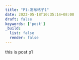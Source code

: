 ```yaml
---
title: "P1-发布帖子1"
date: 2023-05-18T10:35:14+08:00
draft: false
keywords: ['post']
_build:
  list: false
  render: false
---
```


this is post p1
